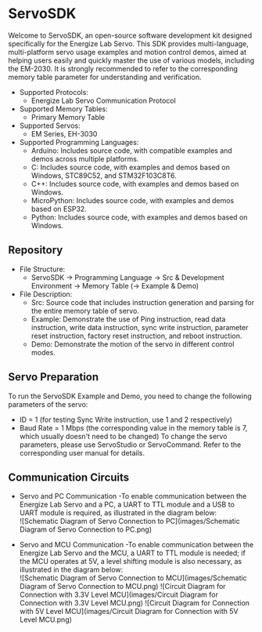 # ServoSDK
Welcome to ServoSDK, an open-source software development kit designed specifically for the Energize Lab Servo. This SDK provides multi-language, multi-platform servo usage examples and motion control demos, aimed at helping users easily and quickly master the use of various models, including the EM-2030. It is strongly recommended to refer to the corresponding memory table parameter for understanding and verification.
- Supported Protocols:
  - Energize Lab Servo Communication Protocol  
- Supported Memory Tables: 
  - Primary Memory Table 
- Supported Servos:  
  - EM Series, EH-3030 
- Supported Programming Languages:
  - Arduino: Includes source code, with compatible examples and demos across multiple platforms.
  - C: Includes source code, with examples and demos based on Windows, STC89C52, and STM32F103C8T6.
  - C++: Includes source code, with examples and demos based on Windows.
  - MicroPython: Includes source code, with examples and demos based on ESP32.
  - Python: Includes source code, with examples and demos based on Windows.

## Repository
- File Structure: 
  - ServoSDK -> Programming Language -> Src & Development Environment  -> Memory Table (-> Example & Demo)
- File Description: 
  - Src: Source code that includes instruction generation and parsing for the entire memory table of servo.
  - Example: Demonstrate the use of Ping instruction, read data instruction, write data instruction, sync write instruction, parameter reset instruction, factory reset instruction, and reboot instruction.
  - Demo: Demonstrate the motion of the servo in different control modes.

## Servo Preparation
To run the ServoSDK Example and Demo, you need to change the following parameters of the servo:
- ID = 1 (for testing Sync Write instruction, use 1 and 2 respectively)
- Baud Rate = 1 Mbps (the corresponding value in the memory table is 7, which usually doesn't need to be changed)
To change the servo parameters, please use ServoStudio or ServoCommand. Refer to the corresponding user manual for details.

## Communication Circuits
- Servo and PC Communication
  -To enable communication between the Energize Lab Servo and a PC, a UART to TTL module and a USB to UART module is required, as illustrated in the diagram below:  
![Schematic Diagram of Servo Connection to PC](images/Schematic Diagram of Servo Connection to PC.png)

- Servo and MCU Communication
  -To enable communication between the Energize Lab Servo and the MCU, a UART to TTL module is needed; if the MCU operates at 5V, a level shifting module is also necessary, as illustrated in the diagram below:  
![Schematic Diagram of Servo Connection to MCU](images/Schematic Diagram of Servo Connection to MCU.png) 
![Circuit Diagram for Connection with 3.3V Level MCU](images/Circuit Diagram for Connection with 3.3V Level MCU.png)
![Circuit Diagram for Connection with 5V Level MCU](images/Circuit Diagram for Connection with 5V Level MCU.png)

